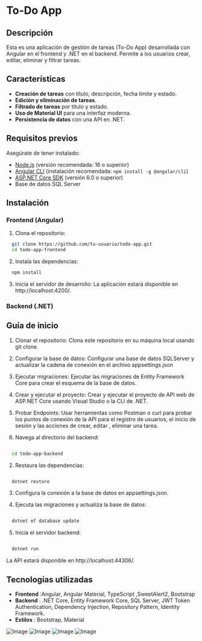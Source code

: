 # To-Do App

## Descripción

Esta es una aplicación de gestión de tareas (To-Do App) desarrollada con Angular en el frontend y .NET en el backend. Permite a los usuarios crear, editar, eliminar y filtrar tareas.

## Características

- **Creación de tareas** con título, descripción, fecha límite y estado.
- **Edición y eliminación de tareas**.
- **Filtrado de tareas** por título y estado.
- **Uso de Material UI** para una interfaz moderna.
- **Persistencia de datos** con una API en .NET.

## Requisitos previos

Asegúrate de tener instalado:

- [Node.js](https://nodejs.org/) (versión recomendada: 16 o superior)
- [Angular CLI](https://angular.io/cli) (instalación recomendada: `npm install -g @angular/cli`)
- [ASP.NET Core SDK](https://dotnet.microsoft.com/) (versión 6.0 o superior)
- Base de datos SQL Server

## Instalación

### Frontend (Angular)

1. Clona el repositorio:

```sh
  git clone https://github.com/tu-usuario/todo-app.git
  cd todo-app-frontend
```

2. Instala las dependencias:

```sh
  npm install
```

3. Inicia el servidor de desarrollo:
   La aplicación estará disponible en http://localhost:4200/.

### Backend (.NET)

## Guía de inicio

1. Clonar el repositorio: Clona este repositorio en su máquina local usando git clone.
2. Configurar la base de datos: Configurar una base de datos SQLServer y actualizar la cadena de conexión en el archivo appsettings.json
3. Ejecutar migraciones: Ejecutar las migraciones de Entity Framework Core para crear el esquema de la base de datos.
4. Crear y ejecutar el proyecto: Crear y ejecutar el proyecto de API web de ASP.NET Core usando Visual Studio o la CLI de .NET.
5. Probar Endpoints: Usar herramientas como Postman o curl para probar los puntos de conexión de la API para el registro de usuarios, el inicio de sesión y las acciones de crear, editar , eliminar una tarea.

6. Navega al directorio del backend:

```sh

  cd todo-app-backend
```

2. Restaura las dependencias:

```sh

  dotnet restore
```

3. Configura la conexión a la base de datos en appsettings.json.

4. Ejecuta las migraciones y actualiza la base de datos:

```sh

  dotnet ef database update
```

5. Inicia el servidor backend:

```sh

  dotnet run
```

La API estará disponible en http://localhost:44306/.

## Tecnologías utilizadas

- **Frontend** :Angular, Angular Material, TypeScript ,SweetAlert2, Bootstrap
- **Backend** : .NET Core, Entity Framework Core, SQL Server, JWT Token Authentication, Dependency Injection, Repository Pattern, Identity Framework.
- **Estilos** : Bootstrap, Material

![Image](https://github.com/user-attachments/assets/686c363c-0e83-49d5-a0cc-946d7fd5b251)
![Image](https://github.com/user-attachments/assets/9a710e9e-3e8f-464b-a10a-baeef9e07eeb)
![Image](https://github.com/user-attachments/assets/f3744bf8-b4d8-4ea9-94b8-7ead99442f09)
![Image](https://github.com/user-attachments/assets/dfc40648-73d8-4ca7-8aa7-8690ed2d81a4)
